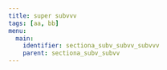 ```yaml
---
title: super subvvv
tags: [aa, bb]
menu:
  main:
    identifier: sectiona_subv_subvv_subvvv
    parent: sectiona_subv_subvv
---
```

